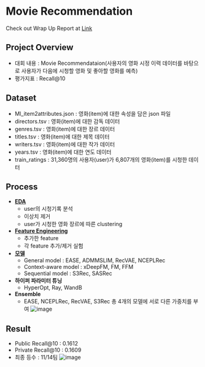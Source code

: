 # Movie Recommendation 
Check out Wrap Up Report at [Link](https://github.com/boostcampaitech4lv23recsys2/level2_movierecommendation_recsys-level2-recsys-13/blob/main/Wrap_Up_Report.pdf)

## Project Overview
- 대회 내용 : Movie Recommendataion(사용자의 영화 시정 이력 데이터를 바탕으로 사용자가 다음에 시청할 영화 및 좋아할 영화를 예측)
- 평가지표 : Recall@10

## Dataset
- Ml_item2attributes.json : 영화(item)에 대한 속성을 담은 json 파일
- directors.tsv : 영화(item)에 대한 감독 데이터
- genres.tsv : 영화(item)에 대한 장르 데이터
- titles.tsv : 영화(item)에 대한 제목 데이터
- writers.tsv : 영화(item)에 대한 작가 데이터
- years.tsv : 영화(item)에 대한 연도 데이터
- train_ratings : 31,360명의 사용자(user)가 6,807개의 영화(item)를 시청한 데이터

## Process
- **[EDA](https://github.com/boostcampaitech4lv23recsys2/level2_movierecommendation_recsys-level2-recsys-13/tree/main/EDA)**
  - user의 시청기록 분석
  - 이상치 제거
  - user가 시청한 영화 장르에 따른 clustering
- **[Feature Engineering](https://github.com/boostcampaitech4lv23recsys2/level2_movierecommendation_recsys-level2-recsys-13/tree/main/feature%20engineering)**
  - 추가한 feature
  - 각 feature 추가/제거 실험
- **[모델](https://github.com/boostcampaitech4lv23recsys2/level2_movierecommendation_recsys-level2-recsys-13/tree/main/models)**
  - General model : EASE, ADMMSLIM, RecVAE, NCEPLRec
  - Context-aware model : xDeepFM, FM, FFM
  - Sequential model : S3Rec, SASRec
- **하이퍼 파라미터 튜닝**
  - HyperOpt, Ray, WandB
- **Ensemble**
  - EASE, NCEPLRec, RecVAE, S3Rec 총 4개의 모델에 서로 다른 가중치를 부여
  ![image](https://user-images.githubusercontent.com/64139953/211254975-3df95286-a9f6-4a3d-bfb7-6d5f2858bc7c.png)


## Result
- Public Recall@10 : 0.1612
- Private Recall@10 : 0.1609
- 최종 등수 : 11/14팀
![image](https://user-images.githubusercontent.com/64139953/211251916-81646887-3c9b-4e19-bde1-b19bd893d558.png)
